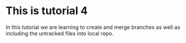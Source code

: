 # This is tutorial 4 

In this tutorial we are learning to create and merge branches as well as including the untracked files into local repo.